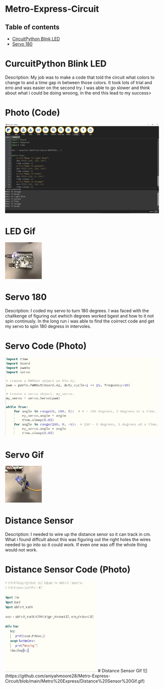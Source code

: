 # Metro-Express-Circuit
## Table of contents
* [CircuitPython Blink LED](#CircuitPython-Blink-LED)
* [Servo 180](#Servo-180)



# CurcuitPython Blink LED
Description: My job was to make a code that told the circuit what colors to change to and a time gap in between those colors. It took lots of trial and erro and was easier on the second try. I was able to go slower and think about what i could be doing wroong, in the end this lead to my success>
# Photo (Code)
![](https://github.com/aniyahmoore28/Metro-Express-Circuit/blob/main/Metro%20Express/Mu%20Code%20-%20Aniyah.PNG)

# LED Gif
![](https://github.com/aniyahmoore28/Metro-Express-Circuit/blob/main/Metro%20Express/LED%20gif.gif)

# Servo 180
Description: I coded my servo to turn 180 degrees. I was faced with the challkenge of figuring out ewhich degrees worked bgest and how to it not spin continusly. In the long run i was able to find the coirrect code and get my servo to spin 180 degress in intervoles. 

# Servo Code (Photo)
![](https://github.com/aniyahmoore28/Metro-Express-Circuit/blob/main/Metro%20Express/servo%20code%20photo.PNG)

# Servo Gif
![](https://github.com/aniyahmoore28/Metro-Express-Circuit/blob/main/Metro%20Express/servo%20gif.gif)

# Distance Sensor
Description: I needed to wire up the distance senor so it can track in cm. What i found diffcult about this was figuring out the right holes the wires needed to go into so it could work. If even one was off the whole thing would not work. 

# Distance Sensor Code (Photo)
<img src="https://github.com/aniyahmoore28/Metro-Express-Circuit/blob/main/Metro%20Express/Distasnce%20sensor%20code%20photo.PNG" width="300" height="300" />
# Distance Sensor Gif
![](https://github.com/aniyahmoore28/Metro-Express-Circuit/blob/main/Metro%20Express/Distance%20Sensor%20Gif.gif)


